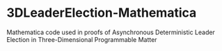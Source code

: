 # 3DLeaderElection-Mathematica
Mathematica code used in proofs of Asynchronous Deterministic Leader Election in Three-Dimensional Programmable Matter
